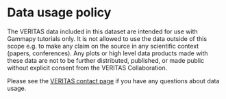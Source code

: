 # Data usage policy

The VERITAS data included in this dataset are intended for use with Gammapy tutorials only. It is not allowed to use the data outside of this scope e.g. to make any claim on the source in any scientific context (papers, conferences). Any plots or high level data products made with these data are not to be further distributed, published, or made public without explicit consent from the VERITAS Collaboration.

Please see the [VERITAS contact page](https://veritas.sao.arizona.edu/contact-topmenu) if you have any questions about data usage. 
